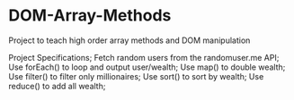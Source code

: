 # DOM-Array-Methods
Project to teach high order array methods and DOM manipulation

Project Specifications;
Fetch random users from the randomuser.me API;
Use forEach() to loop and output user/wealth;
Use map() to double wealth;
Use filter() to filter only millionaires;
Use sort() to sort by wealth;
Use reduce() to add all wealth;
